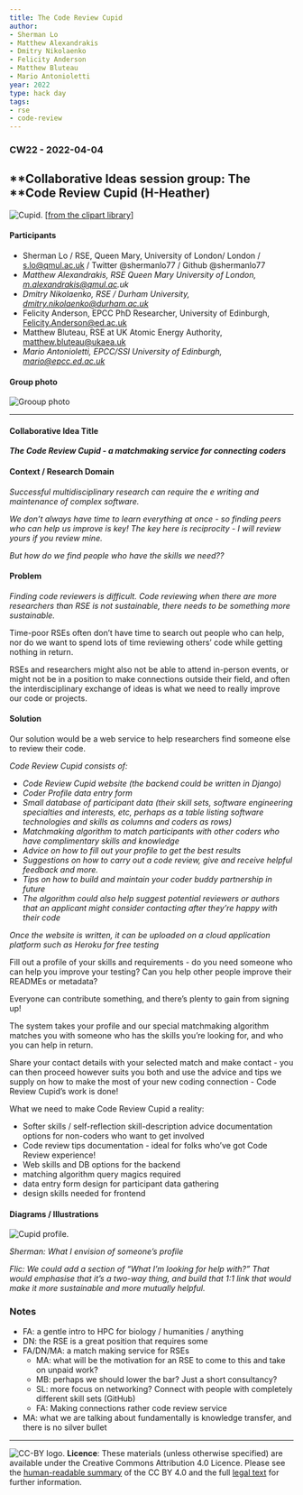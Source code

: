 ```yaml
---
title: The Code Review Cupid
author:
- Sherman Lo
- Matthew Alexandrakis
- Dmitry Nikolaenko
- Felicity Anderson
- Matthew Bluteau
- Mario Antonioletti
year: 2022
type: hack day
tags:
- rse
- code-review
---
```


### CW22 - 2022-04-04

## **Collaborative Ideas session group:  The **Code Review Cupid (H-Heather)

![Cupid.](../images/cw22-cupid.png)
 [[from the  clipart library](http://clipart-library.com/pic-of-cupid.html)]

#### **Participants**

* Sherman Lo / RSE, Queen Mary, University of London/ London / s.lo@qmul.ac.uk / Twitter @shermanlo77 / Github @shermanlo77
* _Matthew Alexandrakis, RSE Queen Mary University of London, m.alexandrakis@qmul.ac.uk_
* _Dmitry Nikolaenko, RSE / Durham University, [dmitry.nikolaenko@durham.ac.uk](mailto:dmitry.nikolaenko@durham.ac.uk)_
* Felicity Anderson, EPCC PhD Researcher, University of Edinburgh, [Felicity.Anderson@ed.ac.uk](mailto:Felicity.Anderson@ed.ac.uk) 
* Matthew Bluteau, RSE at UK Atomic Energy Authority, [matthew.bluteau@ukaea.uk](mailto:matthew.bluteau@ukaea.uk) 
* _Mario Antonioletti, EPCC/SSI University of Edinburgh, [mario@epcc.ed.ac.uk](mailto:mario@epcc.ed.ac.uk)_


#### **Group photo**


![Grooup photo](../images/cw22-cupid-group.png)



---




#### **Collaborative Idea Title**

**_The Code Review Cupid - a matchmaking service for connecting coders_**


#### **Context / Research Domain**

_Successful multidisciplinary research can require the e writing and maintenance of complex software._

_We don’t always have time to learn everything at once - so finding peers who can help us improve is key! The key here is reciprocity - I will review yours if you review mine._

_But how do we find people who have the skills we need??_


#### **Problem**

_Finding code reviewers is difficult. Code reviewing when there are more researchers than RSE is not sustainable, there needs to be something more sustainable._

Time-poor RSEs often don’t have time to search out people who can help, nor do we want to spend lots of time reviewing others’ code while getting nothing in return. 

RSEs and researchers might also not be able to attend in-person events, or might not be in a position to make connections outside their field, and often the interdisciplinary exchange of ideas is what we need to really improve our code or projects.  


#### **Solution**

Our solution would be a web service to help researchers find someone else to review their code.

_Code Review Cupid consists of:_



* _Code Review Cupid website (the backend could be written in Django)_
* _Coder Profile data entry form_
* _Small database of participant data (their skill sets, software engineering specialties and interests, etc, perhaps as a table listing software technologies and skills as columns and coders as rows)_
* _Matchmaking algorithm to match participants with other coders who have complimentary skills and knowledge_
* _Advice on how to fill out your profile to get the best results_
* _Suggestions on how to carry out a code review, give and receive helpful feedback and more._
* _Tips on how to build and maintain your coder buddy partnership in future_
* _The algorithm could also help suggest potential reviewers or authors that an applicant might consider contacting after they’re happy with their code_

_Once the website is written, it can be uploaded on a cloud application platform such as Heroku for free testing_

Fill out a profile of your skills and requirements - do you need someone who can help you improve your testing? Can you help other people improve their READMEs or metadata? 

Everyone can contribute something, and there’s plenty to gain from signing up! 

The system takes your profile and our special matchmaking algorithm matches you with someone who has the skills you’re looking for, and who you can help in return. 

Share your contact details with your selected match and make contact - you can then proceed however suits you both and use the advice and tips we supply on how to make the most of your new coding connection - Code Review Cupid’s work is done! 

What we need to make Code Review Cupid a reality: 

* Softer skills / self-reflection skill-description advice documentation options for non-coders who want to get involved
* Code review tips documentation - ideal for folks who’ve got Code Review experience! 
* Web skills and DB options for the backend 
* matching algorithm query magics required 
* data entry form design for participant data gathering 
* design skills needed for frontend

#### **Diagrams / Illustrations**

![Cupid profile.](../images/cw22-cupid-profile.png)

_Sherman: What I envision of someone’s profile_

_Flic: We could add a section of “What I’m looking for help with?” That would emphasise that it’s a two-way thing, and build that 1:1 link that would make it more sustainable and more mutually helpful._

### Notes

* FA: a gentle intro to HPC for biology / humanities / anything
* DN: the RSE is a great position that requires some
* FA/DN/MA: a match making service for RSEs
    * MA: what will be the motivation for an RSE to come to this and take on unpaid work?
    * MB: perhaps we should lower the bar? Just a short consultancy?
    * SL: more focus on networking? Connect with people with completely different skill sets (GitHub)
    * FA: Making connections rather code review service
* MA: what we are talking about fundamentally is knowledge transfer, and there is no silver bullet

---

![CC-BY logo.](../images/cc-by.png)
 **Licence**: These materials (unless otherwise specified) are available under the Creative Commons Attribution 4.0 Licence. Please see the [human-readable summary](https://www.google.com/url?q=https://creativecommons.org/licenses/by/4.0/&sa=D&source=editors&ust=1647284414142979&usg=AOvVaw0vhmvVOgBkfCuUSSJzW7yb) of the CC BY 4.0 and the full [legal text](https://www.google.com/url?q=https://creativecommons.org/licenses/by/4.0/legalcode&sa=D&source=editors&ust=1647284414143625&usg=AOvVaw0LtwniMT9TDtLA_I7OGiy4) for further information.
